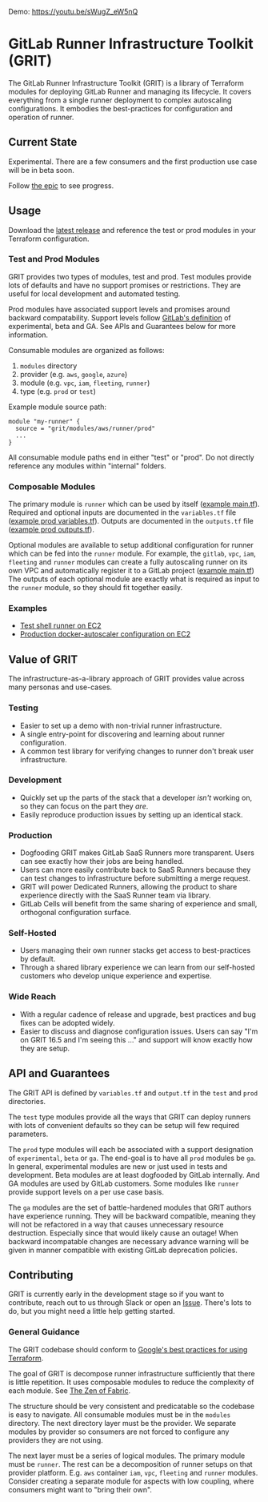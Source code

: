 Demo: https://youtu.be/sWugZ_eW5nQ

# GitLab Runner Infrastructure Toolkit (GRIT)

The GitLab Runner Infrastructure Toolkit (GRIT) is a library of
Terraform modules for deploying GitLab Runner and managing its
lifecycle. It covers everything from a single runner deployment to
complex autoscaling configurations. It embodies the best-practices
for configuration and operation of runner.

## Current State

Experimental. There are a few consumers and the first production use
case will be in beta soon.

Follow [the epic](https://gitlab.com/groups/gitlab-org/ci-cd/runner-tools/-/epics/1) to see progress.

## Usage

Download the [latest
release](https://gitlab.com/gitlab-org/ci-cd/runner-tools/grit/-/releases)
and reference the test or prod modules in your Terraform configuration.

### Test and Prod Modules

GRIT provides two types of modules, test and prod. Test modules
provide lots of defaults and have no support promises or
restrictions. They are useful for local development and automated
testing.

Prod modules have associated support levels and promises around
backward compatability. Support levels follow [GitLab's
definition](https://about.gitlab.com/support/statement-of-support/#alpha-beta-features)
of experimental, beta and GA. See APIs and Guarantees below for more
information.

Consumable modules are organized as follows:

1. `modules` directory
2. provider (e.g. `aws`, `google`, `azure`)
3. module (e.g. `vpc`, `iam`, `fleeting`, `runner`)
4. type (e.g. `prod` or `test`)

Example module source path:

```
module "my-runner" {
  source = "grit/modules/aws/runner/prod"
  ...
}
```

All consumable module paths end in either "test" or "prod". Do not
directly reference any modules within "internal" folders.

### Composable Modules

The primary module is `runner` which can be used by itself ([example
main.tf](examples/test-shell-runner-only-ec2/main.tf)). Required and
optional inputs are documented in the `variables.tf` file ([example
prod variables.tf](modules/aws/runner/prod/variables.tf)). Outputs are
documented in the `outputs.tf` file ([example prod
outputs.tf](modules/aws/runner/prod/outputs.tf)).

Optional modules are available to setup additional configuration for
runner which can be fed into the `runner` module. For example, the
`gitlab`, `vpc`, `iam`, `fleeting` and `runner` modules can create a
fully autoscaling runner on its own VPC and automatically register it
to a GitLab project ([example
main.tf](examples/prod-docker-autoscaler-ec2/main.tf)) The outputs of
each optional module are exactly what is required as input to the
`runner` module, so they should fit together easily.

### Examples

- [Test shell runner on EC2](examples/test-shell-runner-only-ec2/main.tf)
- [Production docker-autoscaler configuration on EC2](examples/prod-docker-autoscaler-ec2/main.tf)

## Value of GRIT

The infrastructure-as-a-library approach of GRIT provides value across
many personas and use-cases.

### Testing

- Easier to set up a demo with non-trivial runner infrastructure.
- A single entry-point for discovering and learning about runner configuration.
- A common test library for verifying changes to runner don't break user infrastructure.

### Development

- Quickly set up the parts of the stack that a developer *isn't* working on, so they can focus on the part they *are*.
- Easily reproduce production issues by setting up an identical stack.

### Production

- Dogfooding GRIT makes GitLab SaaS Runners more transparent. Users can see exactly how their jobs are being handled.
- Users can more easily contribute back to SaaS Runners because they can test changes to infrastructure before submitting a merge request.
- GRIT will power Dedicated Runners, allowing the product to share experience directly with the SaaS Runner team via library.
- GitLab Cells will benefit from the same sharing of experience and small, orthogonal configuration surface.

### Self-Hosted

- Users managing their own runner stacks get access to best-practices by default.
- Through a shared library experience we can learn from our self-hosted customers who develop unique experience and expertise.

### Wide Reach

- With a regular cadence of release and upgrade, best practices and bug fixes can be adopted widely.
- Easier to discuss and diagnose configuration issues. Users can say "I'm on GRIT 16.5 and I'm seeing this ..." and support will know exactly how they are setup.

## API and Guarantees

The GRIT API is defined by `variables.tf` and `output.tf` in the
`test` and `prod` directories.

The `test` type modules provide all the ways that GRIT can deploy
runners with lots of convenient defaults so they can be setup will few
required parameters.

The `prod` type modules will each be associated with a support
designation of `experimental`, `beta` or `ga`. The end-goal is to have
all `prod` modules be `ga`. In general, experimental modules are new
or just used in tests and development. Beta modules are at least
dogfooded by GitLab internally. And GA modules are used by GitLab
customers. Some modules like `runner` provide support levels on a
per use case basis.

The `ga` modules are the set of battle-hardened modules that GRIT
authors have experience running. They will be backward compatible,
meaning they will not be refactored in a way that causes unnecessary
resource destruction. Especially since that would likely cause an
outage! When backward incompatable changes are necessary advance
warning will be given in manner compatible with existing GitLab
deprecation policies.

## Contributing

GRIT is currently early in the development stage so if you want to
contribute, reach out to us through Slack or open an
[Issue](https://gitlab.com/gitlab-org/ci-cd/runner-tools/grit/-/issues). There's
lots to do, but you might need a little help getting started.

### General Guidance

The GRIT codebase should conform to [Google's best practices for using
Terraform](https://cloud.google.com/docs/terraform/best-practices-for-terraform).

The goal of GRIT is decompose runner infrastructure sufficiently that
there is little repetition. It uses composable modules to reduce the
complexity of each module. See [The Zen of
Fabric](https://github.com/GoogleCloudPlatform/cloud-foundation-fabric/blob/master/CONTRIBUTING.md#the-zen-of-fabric).

The structure should be very consistent and predicatable so the
codebase is easy to navigate. All consumable modules must be in the
`modules` directory. The next directory layer must be the provider.
We separate modules by provider so consumers are not forced to configure
any providers they are not using.

The next layer must be a series of logical modules. The primary module
must be `runner`. The rest can be a decomposition of runner setups on
that provider platform.  E.g. `aws` container `iam`, `vpc`, `fleeting`
and `runner` modules. Consider creating a separate module for aspects
with low coupling, where consumers might want to "bring their own".
